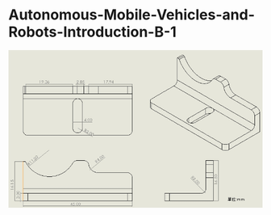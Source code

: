 # Autonomous-Mobile-Vehicles-and-Robots-Introduction-B-1

<div align = center>
<img src ="https://github.com/Tommy1248/Autonomous-Mobile-Vehicles-and-Robots-Introduction-B-1/blob/main/%E8%A3%BD%E5%85%B7/%E5%B7%A5%E7%A8%8B%E5%9C%96.jpg">
</div>

